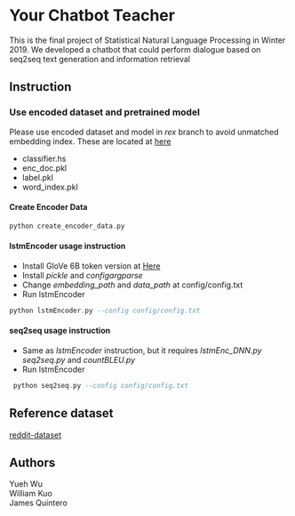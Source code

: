# Your Chatbot Teacher
This is the final project of Statistical Natural Language Processing in Winter 2019. We developed a chatbot that could perform dialogue based on seq2seq text generation and information retrieval

## Instruction

### Use encoded dataset and pretrained model
Please use encoded dataset and model in *rex* branch to avoid unmatched embedding index. These are located at [here](https://drive.google.com/open?id=1lB43R24xH6UdU_B4EZyOBQyw2rJVcUY3)

- classifier.hs
- enc_doc.pkl
- label.pkl
- word_index.pkl

#### Create Encoder Data
```haskell =
python create_encoder_data.py
```

#### lstmEncoder usage instruction
- Install GloVe 6B token version at [Here](https://nlp.stanford.edu/projects/glove/) 
- Install *pickle* and *configargparse*
- Change *embedding_path* and *data_path* at config/config.txt
- Run lstmEncoder
```haskell =
python lstmEncoder.py --config config/config.txt
```

#### seq2seq usage instruction
- Same as *lstmEncoder* instruction, but it requires *lstmEnc_DNN.py* *seq2seq.py* and *countBLEU.py*
- Run lstmEncoder
```haskell =
 python seq2seq.py --config config/config.txt
```

## Reference dataset
[reddit-dataset](https://github.com/linanqiu/reddit-dataset )

## Authors
Yueh Wu  
William Kuo  
James Quintero 
